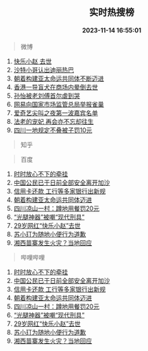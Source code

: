 <div align="center"><h2>实时热搜榜</h2><h4>2023-11-14 16:55:01</h4></div>

> 微博  

1. [快乐小赵 去世](https://s.weibo.com/weibo?q=%E5%BF%AB%E4%B9%90%E5%B0%8F%E8%B5%B5%20%E5%8E%BB%E4%B8%96&t=31&band_rank=1&Refer=top)<br />
2. [沙特小哥认出迪丽热巴](https://s.weibo.com/weibo?q=%23%E6%B2%99%E7%89%B9%E5%B0%8F%E5%93%A5%E8%AE%A4%E5%87%BA%E8%BF%AA%E4%B8%BD%E7%83%AD%E5%B7%B4%23&t=31&band_rank=2&Refer=top)<br />
3. [朝着构建亚太命运共同体不断迈进](https://s.weibo.com/weibo?q=%23%E6%9C%9D%E7%9D%80%E6%9E%84%E5%BB%BA%E4%BA%9A%E5%A4%AA%E5%91%BD%E8%BF%90%E5%85%B1%E5%90%8C%E4%BD%93%E4%B8%8D%E6%96%AD%E8%BF%88%E8%BF%9B%23&t=31&band_rank=3&Refer=top)<br />
4. [香港一导盲犬在商场内晕倒去世](https://s.weibo.com/weibo?q=%23%E9%A6%99%E6%B8%AF%E4%B8%80%E5%AF%BC%E7%9B%B2%E7%8A%AC%E5%9C%A8%E5%95%86%E5%9C%BA%E5%86%85%E6%99%95%E5%80%92%E5%8E%BB%E4%B8%96%23&t=31&band_rank=4&Refer=top)<br />
5. [孙怡被老刘傅首尔虐到哭](https://s.weibo.com/weibo?q=%23%E5%AD%99%E6%80%A1%E8%A2%AB%E8%80%81%E5%88%98%E5%82%85%E9%A6%96%E5%B0%94%E8%99%90%E5%88%B0%E5%93%AD%23&t=31&band_rank=5&Refer=top)<br />
6. [网易向国家市场监管总局举报雀巢](https://s.weibo.com/weibo?q=%23%E7%BD%91%E6%98%93%E5%90%91%E5%9B%BD%E5%AE%B6%E5%B8%82%E5%9C%BA%E7%9B%91%E7%AE%A1%E6%80%BB%E5%B1%80%E4%B8%BE%E6%8A%A5%E9%9B%80%E5%B7%A2%23&t=31&band_rank=6&Refer=top)<br />
7. [爱奇艺尖叫之夜第一波嘉宾名单](https://s.weibo.com/weibo?q=%23%E7%88%B1%E5%A5%87%E8%89%BA%E5%B0%96%E5%8F%AB%E4%B9%8B%E5%A4%9C%E7%AC%AC%E4%B8%80%E6%B3%A2%E5%98%89%E5%AE%BE%E5%90%8D%E5%8D%95%23&t=31&band_rank=7&Refer=top)<br />
8. [法老的宠妃 再会亦不忘却往生](https://s.weibo.com/weibo?q=%E6%B3%95%E8%80%81%E7%9A%84%E5%AE%A0%E5%A6%83%20%E5%86%8D%E4%BC%9A%E4%BA%A6%E4%B8%8D%E5%BF%98%E5%8D%B4%E5%BE%80%E7%94%9F&t=31&band_rank=8&Refer=top)<br />
9. [四川一地规定不叠被子罚10元](https://s.weibo.com/weibo?q=%23%E5%9B%9B%E5%B7%9D%E4%B8%80%E5%9C%B0%E8%A7%84%E5%AE%9A%E4%B8%8D%E5%8F%A0%E8%A2%AB%E5%AD%90%E7%BD%9A10%E5%85%83%23&t=31&band_rank=9&Refer=top)<br />

> 知乎  


> 百度  

1. [时时放心不下的牵挂](https://www.baidu.com/s?wd=%E6%97%B6%E6%97%B6%E6%94%BE%E5%BF%83%E4%B8%8D%E4%B8%8B%E7%9A%84%E7%89%B5%E6%8C%82&sa=fyb_news&rsv_dl=fyb_news)<br />
2. [中国公民已于日前全部安全离开加沙](https://www.baidu.com/s?wd=%E4%B8%AD%E5%9B%BD%E5%85%AC%E6%B0%91%E5%B7%B2%E4%BA%8E%E6%97%A5%E5%89%8D%E5%85%A8%E9%83%A8%E5%AE%89%E5%85%A8%E7%A6%BB%E5%BC%80%E5%8A%A0%E6%B2%99&sa=fyb_news&rsv_dl=fyb_news)<br />
3. [信用卡还款 工行等多家银行出新规](https://www.baidu.com/s?wd=%E4%BF%A1%E7%94%A8%E5%8D%A1%E8%BF%98%E6%AC%BE+%E5%B7%A5%E8%A1%8C%E7%AD%89%E5%A4%9A%E5%AE%B6%E9%93%B6%E8%A1%8C%E5%87%BA%E6%96%B0%E8%A7%84&sa=fyb_news&rsv_dl=fyb_news)<br />
4. [朝着构建亚太命运共同体迈进](https://www.baidu.com/s?wd=%E6%9C%9D%E7%9D%80%E6%9E%84%E5%BB%BA%E4%BA%9A%E5%A4%AA%E5%91%BD%E8%BF%90%E5%85%B1%E5%90%8C%E4%BD%93%E8%BF%88%E8%BF%9B&sa=fyb_news&rsv_dl=fyb_news)<br />
5. [四川凉山一村：蹲地用餐罚20元](https://www.baidu.com/s?wd=%E5%9B%9B%E5%B7%9D%E5%87%89%E5%B1%B1%E4%B8%80%E6%9D%91%EF%BC%9A%E8%B9%B2%E5%9C%B0%E7%94%A8%E9%A4%90%E7%BD%9A20%E5%85%83&sa=fyb_news&rsv_dl=fyb_news)<br />
6. [“光腿神器”被嘲“现代刑具”](https://www.baidu.com/s?wd=%E2%80%9C%E5%85%89%E8%85%BF%E7%A5%9E%E5%99%A8%E2%80%9D%E8%A2%AB%E5%98%B2%E2%80%9C%E7%8E%B0%E4%BB%A3%E5%88%91%E5%85%B7%E2%80%9D&sa=fyb_news&rsv_dl=fyb_news)<br />
7. [29岁网红“快乐小赵”去世](https://www.baidu.com/s?wd=29%E5%B2%81%E7%BD%91%E7%BA%A2%E2%80%9C%E5%BF%AB%E4%B9%90%E5%B0%8F%E8%B5%B5%E2%80%9D%E5%8E%BB%E4%B8%96&sa=fyb_news&rsv_dl=fyb_news)<br />
8. [苏小玎为随地小便行为道歉](https://www.baidu.com/s?wd=%E8%8B%8F%E5%B0%8F%E7%8E%8E%E4%B8%BA%E9%9A%8F%E5%9C%B0%E5%B0%8F%E4%BE%BF%E8%A1%8C%E4%B8%BA%E9%81%93%E6%AD%89&sa=fyb_news&rsv_dl=fyb_news)<br />
9. [湘西苗寨发生火灾？当地回应](https://www.baidu.com/s?wd=%E6%B9%98%E8%A5%BF%E8%8B%97%E5%AF%A8%E5%8F%91%E7%94%9F%E7%81%AB%E7%81%BE%EF%BC%9F%E5%BD%93%E5%9C%B0%E5%9B%9E%E5%BA%94&sa=fyb_news&rsv_dl=fyb_news)<br />

> 哔哩哔哩  

1. [时时放心不下的牵挂](https://www.baidu.com/s?wd=%E6%97%B6%E6%97%B6%E6%94%BE%E5%BF%83%E4%B8%8D%E4%B8%8B%E7%9A%84%E7%89%B5%E6%8C%82&sa=fyb_news&rsv_dl=fyb_news)<br />
2. [中国公民已于日前全部安全离开加沙](https://www.baidu.com/s?wd=%E4%B8%AD%E5%9B%BD%E5%85%AC%E6%B0%91%E5%B7%B2%E4%BA%8E%E6%97%A5%E5%89%8D%E5%85%A8%E9%83%A8%E5%AE%89%E5%85%A8%E7%A6%BB%E5%BC%80%E5%8A%A0%E6%B2%99&sa=fyb_news&rsv_dl=fyb_news)<br />
3. [信用卡还款 工行等多家银行出新规](https://www.baidu.com/s?wd=%E4%BF%A1%E7%94%A8%E5%8D%A1%E8%BF%98%E6%AC%BE+%E5%B7%A5%E8%A1%8C%E7%AD%89%E5%A4%9A%E5%AE%B6%E9%93%B6%E8%A1%8C%E5%87%BA%E6%96%B0%E8%A7%84&sa=fyb_news&rsv_dl=fyb_news)<br />
4. [朝着构建亚太命运共同体迈进](https://www.baidu.com/s?wd=%E6%9C%9D%E7%9D%80%E6%9E%84%E5%BB%BA%E4%BA%9A%E5%A4%AA%E5%91%BD%E8%BF%90%E5%85%B1%E5%90%8C%E4%BD%93%E8%BF%88%E8%BF%9B&sa=fyb_news&rsv_dl=fyb_news)<br />
5. [四川凉山一村：蹲地用餐罚20元](https://www.baidu.com/s?wd=%E5%9B%9B%E5%B7%9D%E5%87%89%E5%B1%B1%E4%B8%80%E6%9D%91%EF%BC%9A%E8%B9%B2%E5%9C%B0%E7%94%A8%E9%A4%90%E7%BD%9A20%E5%85%83&sa=fyb_news&rsv_dl=fyb_news)<br />
6. [“光腿神器”被嘲“现代刑具”](https://www.baidu.com/s?wd=%E2%80%9C%E5%85%89%E8%85%BF%E7%A5%9E%E5%99%A8%E2%80%9D%E8%A2%AB%E5%98%B2%E2%80%9C%E7%8E%B0%E4%BB%A3%E5%88%91%E5%85%B7%E2%80%9D&sa=fyb_news&rsv_dl=fyb_news)<br />
7. [29岁网红“快乐小赵”去世](https://www.baidu.com/s?wd=29%E5%B2%81%E7%BD%91%E7%BA%A2%E2%80%9C%E5%BF%AB%E4%B9%90%E5%B0%8F%E8%B5%B5%E2%80%9D%E5%8E%BB%E4%B8%96&sa=fyb_news&rsv_dl=fyb_news)<br />
8. [苏小玎为随地小便行为道歉](https://www.baidu.com/s?wd=%E8%8B%8F%E5%B0%8F%E7%8E%8E%E4%B8%BA%E9%9A%8F%E5%9C%B0%E5%B0%8F%E4%BE%BF%E8%A1%8C%E4%B8%BA%E9%81%93%E6%AD%89&sa=fyb_news&rsv_dl=fyb_news)<br />
9. [湘西苗寨发生火灾？当地回应](https://www.baidu.com/s?wd=%E6%B9%98%E8%A5%BF%E8%8B%97%E5%AF%A8%E5%8F%91%E7%94%9F%E7%81%AB%E7%81%BE%EF%BC%9F%E5%BD%93%E5%9C%B0%E5%9B%9E%E5%BA%94&sa=fyb_news&rsv_dl=fyb_news)<br />
